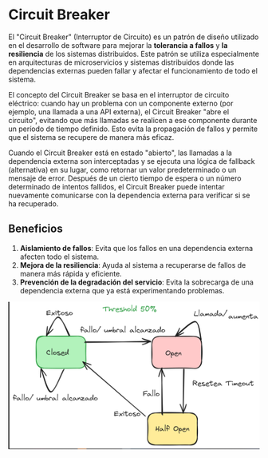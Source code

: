 # Circuit Breaker

El "Circuit Breaker" (Interruptor de Circuito) es un patrón de diseño utilizado en el desarrollo de software para mejorar la **tolerancia a fallos** y **la resiliencia** de los sistemas distribuidos. Este patrón se utiliza especialmente en arquitecturas de microservicios y sistemas distribuidos donde las dependencias externas pueden fallar y afectar el funcionamiento de todo el sistema.

El concepto del Circuit Breaker se basa en el interruptor de circuito eléctrico: cuando hay un problema con un componente externo (por ejemplo, una llamada a una API externa), el Circuit Breaker "abre el circuito", evitando que más llamadas se realicen a ese componente durante un período de tiempo definido. Esto evita la propagación de fallos y permite que el sistema se recupere de manera más eficaz.

Cuando el Circuit Breaker está en estado "abierto", las llamadas a la dependencia externa son interceptadas y se ejecuta una lógica de fallback (alternativa) en su lugar, como retornar un valor predeterminado o un mensaje de error. Después de un cierto tiempo de espera o un número determinado de intentos fallidos, el Circuit Breaker puede intentar nuevamente comunicarse con la dependencia externa para verificar si se ha recuperado.

## Beneficios

1. **Aislamiento de fallos**: Evita que los fallos en una dependencia externa afecten todo el sistema.
2. **Mejora de la resiliencia**: Ayuda al sistema a recuperarse de fallos de manera más rápida y eficiente.
3. **Prevención de la degradación del servicio**: Evita la sobrecarga de una dependencia externa que ya está experimentando problemas.

![Alt text](/esquema_del_ejemplo.png?raw=true "Optional Title")

